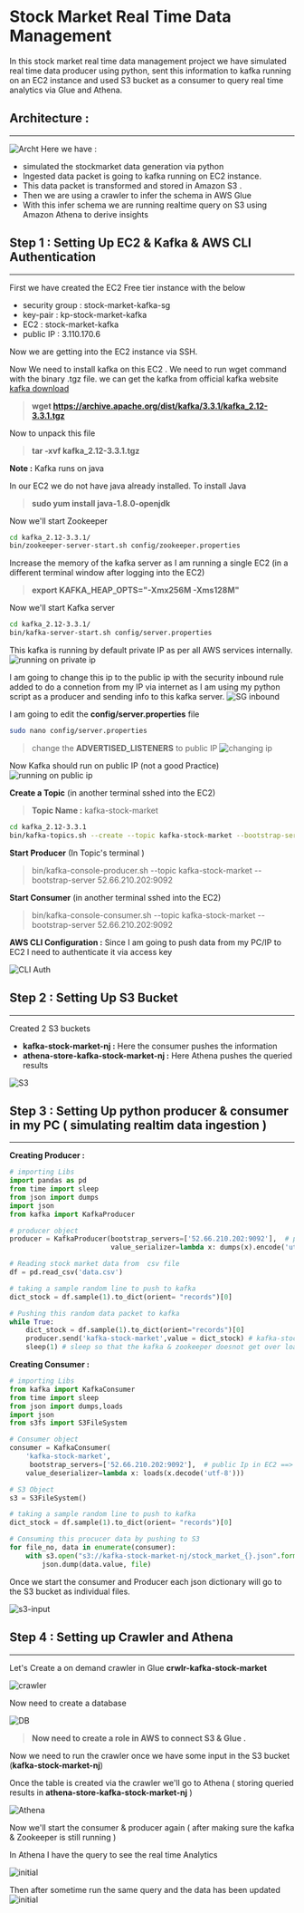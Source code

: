 

# Stock Market Real Time Data Management

In this stock market real time data management project we have simulated real time data producer using python, sent this information to kafka running on an EC2 instance and used S3 bucket as a consumer to query real time analytics via Glue and Athena.

## Architecture :

---

![Archt](./resources/images/Arch.JPG)
Here we have :

- simulated the stockmarket data generation via python
- Ingested data packet is going to kafka running on EC2 instance.
- This data packet is transformed and stored in Amazon S3 .
- Then we are using a crawler to infer the schema in AWS Glue
- With this infer schema we are running realtime query on S3 using Amazon Athena to derive insights

## **Step 1 : Setting Up EC2 & Kafka & AWS CLI Authentication**

---

First we have created the EC2 Free tier instance with the below

- security group : stock-market-kafka-sg
- key-pair : kp-stock-market-kafka
- EC2 : stock-market-kafka
- public IP : 3.110.170.6

Now we are getting into the EC2 instance via SSH.

Now We need to install kafka on this EC2 . We need to run wget command with the binary .tgz file. we can get the kafka from official kafka website [kafka download](https://kafka.apache.org/downloads)

> **wget https://archive.apache.org/dist/kafka/3.3.1/kafka_2.12-3.3.1.tgz**

Now to unpack this file

> **tar -xvf kafka_2.12-3.3.1.tgz**

**Note :** Kafka runs on java

In our EC2 we do not have java already installed. To install Java

> **sudo yum install java-1.8.0-openjdk**

Now we'll start Zookeeper

```bash
cd kafka_2.12-3.3.1/
bin/zookeeper-server-start.sh config/zookeeper.properties
```

Increase the memory of the kafka server as I am running a single EC2 (in a different terminal window after logging into the EC2)

> **export KAFKA_HEAP_OPTS="-Xmx256M -Xms128M"**

Now we'll start Kafka server

```bash
cd kafka_2.12-3.3.1/
bin/kafka-server-start.sh config/server.properties
```

This kafka is running by default private IP as per all AWS services internally.
![running on private ip](./resources/images/kafka%20running%20on%20private%20ip.JPG)

I am going to change this ip to the public ip with the security inbound rule added to do a connetion from my IP via internet as I am using my python script as a producer and sending info to this kafka server.
![SG inbound](./resources/images/security%20Group.JPG)

I am going to edit the **config/server.properties** file

```bash
sudo nano config/server.properties
```

> change the **ADVERTISED_LISTENERS** to public IP
> ![changing  ip](./resources/images/kafka%20ip%20changed%20to%20public%20IP.JPG)

Now Kafka should run on public IP (not a good Practice)
![running on public  ip](./resources/images/kafka%20ip%20changed%20to%20public%20IPin%20terminal.JPG)

**Create a Topic** (in another terminal sshed into the EC2)

> **Topic Name :** kafka-stock-market

```bash
cd kafka_2.12-3.3.1
bin/kafka-topics.sh --create --topic kafka-stock-market --bootstrap-server 52.66.210.202:9092 --replication-factor 1 --partitions 1
```

**Start Producer** (In Topic's terminal )

> bin/kafka-console-producer.sh --topic kafka-stock-market --bootstrap-server 52.66.210.202:9092

**Start Consumer** (in another terminal sshed into the EC2)

> bin/kafka-console-consumer.sh --topic kafka-stock-market --bootstrap-server 52.66.210.202:9092

**AWS CLI Configuration :** Since I am going to push data from my PC/IP to EC2 I need to authenticate it via access key

![CLI Auth](./resources/images/AWS%20CLI.JPG)

## **Step 2 : Setting Up S3 Bucket**

---

Created 2 S3 buckets

- **kafka-stock-market-nj :** Here the consumer pushes the information
- **athena-store-kafka-stock-market-nj :** Here Athena pushes the queried results

![S3](./resources/images/S3%20Buckets.JPG)

## **Step 3 : Setting Up python producer & consumer in my PC ( simulating realtim data ingestion )**

---

**Creating Producer :**

```python
# importing Libs
import pandas as pd
from time import sleep
from json import dumps
import json
from kafka import KafkaProducer

# producer object
producer = KafkaProducer(bootstrap_servers=['52.66.210.202:9092'],  # public Ip in EC2 ==> 52.66.210.202
                         value_serializer=lambda x: dumps(x).encode('utf-8'))

# Reading stock market data from  csv file
df = pd.read_csv('data.csv')

# taking a sample random line to push to kafka
dict_stock = df.sample(1).to_dict(orient= "records")[0]

# Pushing this random data packet to kafka
while True:
    dict_stock = df.sample(1).to_dict(orient="records")[0]
    producer.send('kafka-stock-market',value = dict_stock) # kafka-stock-market is the topic name
    sleep(1) # sleep so that the kafka & zookeeper doesnot get over loaded as I am running  t2 micro EC2

```

**Creating Consumer :**

```python
# importing Libs
from kafka import KafkaConsumer
from time import sleep
from json import dumps,loads
import json
from s3fs import S3FileSystem

# Consumer object
consumer = KafkaConsumer(
    'kafka-stock-market',
     bootstrap_servers=['52.66.210.202:9092'],  # public Ip in EC2 ==> 52.66.210.202
    value_deserializer=lambda x: loads(x.decode('utf-8')))

# S3 Object
s3 = S3FileSystem()

# taking a sample random line to push to kafka
dict_stock = df.sample(1).to_dict(orient= "records")[0]

# Consuming this procucer data by pushing to S3
for file_no, data in enumerate(consumer):
    with s3.open("s3://kafka-stock-market-nj/stock_market_{}.json".format(file_no), 'w') as file:
        json.dump(data.value, file)

```

Once we start the consumer and Producer each json dictionary will go to the S3 bucket as individual files.

![s3-input](./resources/images/S3-bucket-input.JPG)

## **Step 4 : Setting up Crawler and Athena**

---

Let's Create a on demand crawler in Glue **crwlr-kafka-stock-market**

![crawler](./resources/images/Crawler.JPG)

Now need to create a database

![DB](./resources/images/DB.JPG)

> **Now need to create a role in AWS to connect S3 & Glue .**

Now we need to run the crawler once we have some input in the S3 bucket (**kafka-stock-market-nj**)

Once the table is created via the crawler we'll go to Athena ( storing queried results in **athena-store-kafka-stock-market-nj** )

![Athena](./resources/images/Athena%20Query.JPG)

Now we'll start the consumer & producer again ( after making sure the kafka & Zookeeper is still running )

In Athena I have the query to see the real time Analytics

![initial](./resources/images/total-1.JPG)

Then after sometime run the same query and the data has been updated
![initial](./resources/images/total-2.JPG)
